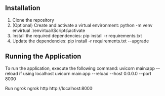 ## Installation
1. Clone the repository
2. (Optional) Create and activate a virtual environment:
    python -m venv envirtual
    .\envirtual\Scripts\activate
3. Install the required dependencies:
    pip install -r requirements.txt
4. Update the dependencies:
    pip install -r requirements.txt --upgrade
## Running the Application
To run the application, execute the following command:
    uvicorn main:app --reload
    if using localhost
    uvicorn main:app --reload --host 0.0.0.0 --port 8000

Run ngrok
    ngrok http http://localhost:8000